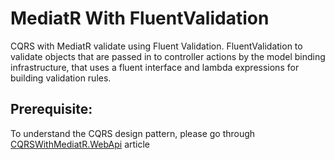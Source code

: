 # MediatR With FluentValidation
CQRS with MediatR validate using Fluent Validation.
FluentValidation to validate objects that are passed in to controller actions by the model binding infrastructure, that uses a fluent interface and lambda expressions for building validation rules.

## Prerequisite:
To understand the CQRS design pattern, please go through [CQRSWithMediatR.WebApi](https://github.com/ankushsolao/CQRSWithMediatR.WebApi) article

